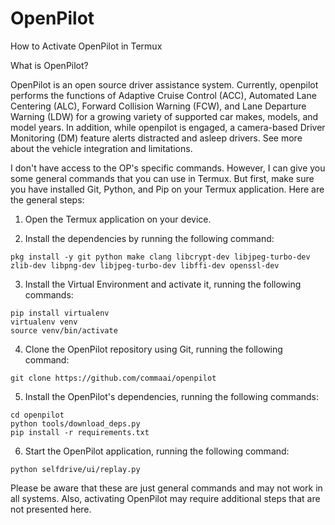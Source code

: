 # OpenPilot
How to Activate OpenPilot in Termux


What is OpenPilot?

OpenPilot is an open source driver assistance system. Currently, openpilot performs the functions of Adaptive Cruise Control (ACC), Automated Lane Centering (ALC), Forward Collision Warning (FCW), and Lane Departure Warning (LDW) for a growing variety of supported car makes, models, and model years. In addition, while openpilot is engaged, a camera-based Driver Monitoring (DM) feature alerts distracted and asleep drivers. See more about the vehicle integration and limitations.


I don't have access to the OP's specific commands. However, I can give you some general commands that you can use in Termux. But first, make sure you have installed Git, Python, and Pip on your Termux application. Here are the general steps:

1. Open the Termux application on your device.

2. Install the dependencies by running the following command:
```
pkg install -y git python make clang libcrypt-dev libjpeg-turbo-dev zlib-dev libpng-dev libjpeg-turbo-dev libffi-dev openssl-dev
```

3. Install the Virtual Environment and activate it, running the following commands:
```
pip install virtualenv
virtualenv venv
source venv/bin/activate
```

4. Clone the OpenPilot repository using Git, running the following command:
```
git clone https://github.com/commaai/openpilot
```

5. Install the OpenPilot's dependencies, running the following commands:
```
cd openpilot
python tools/download_deps.py
pip install -r requirements.txt
```

6. Start the OpenPilot application, running the following command:
```
python selfdrive/ui/replay.py
```
Please be aware that these are just general commands and may not work in all systems. Also, activating OpenPilot may require additional steps that are not presented here.
